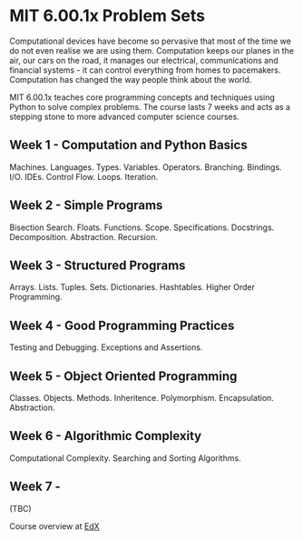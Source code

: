 # MIT 6.00.1x Problem Sets

Computational devices have become so pervasive that most of the time we do not even realise we are using them. Computation keeps our planes in the air, our cars on the road, it manages our electrical, communications and financial systems - it can control everything from homes to pacemakers. Computation has changed the way people think about the world.

MIT 6.00.1x teaches core programming concepts and techniques using Python to solve complex problems. The course lasts 7 weeks and acts as a stepping stone to more advanced computer science courses.

## Week 1 - Computation and Python Basics

Machines. Languages. Types. Variables. Operators. Branching. Bindings. I/O. IDEs. Control Flow. Loops. Iteration.

## Week 2 - Simple Programs

Bisection Search. Floats. Functions. Scope. Specifications. Docstrings. Decomposition. Abstraction. Recursion. 

## Week 3 - Structured Programs

Arrays. Lists. Tuples. Sets. Dictionaries. Hashtables. Higher Order Programming.

## Week 4 - Good Programming Practices

Testing and Debugging. Exceptions and Assertions.

## Week 5 - Object Oriented Programming

Classes. Objects. Methods. Inheritence. Polymorphism. Encapsulation. Abstraction.

## Week 6 - Algorithmic Complexity

Computational Complexity. Searching and Sorting Algorithms. 

## Week 7 - 
(TBC)


Course overview at [EdX](https://www.edx.org/course/introduction-to-computer-science-and-programming-using-python-2)
